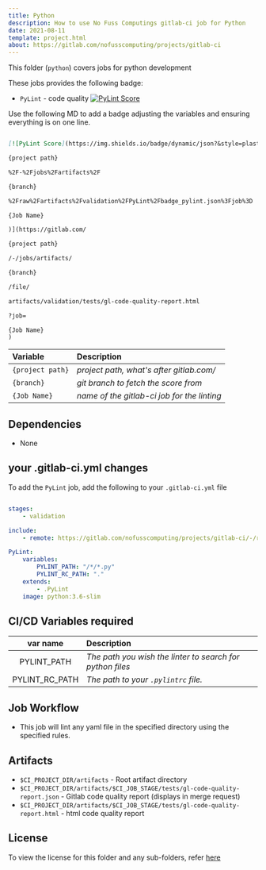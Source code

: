 ```yaml
---
title: Python
description: How to use No Fuss Computings gitlab-ci job for Python
date: 2021-08-11
template: project.html
about: https://gitlab.com/nofusscomputing/projects/gitlab-ci
---
```



This folder (`python`) covers jobs for python development


These jobs provides the following badge:

- `PyLint` - code quality [![PyLint Score](https://img.shields.io/badge/dynamic/json?&style=plastic&logo=python&label=PyLint%20Score&query=%24.PyLintScore&url=https%3A%2F%2Fgitlab.com%2Fnofusscomputing%2Fprojects%2Fgitlab-ci%2F-%2Fjobs%2Fartifacts%2Fdevelopment%2Fraw%2Fartifacts%2Fvalidation%2FPyLint%2Fbadge_pylint.json%3Fjob%3DPyLint)](https://gitlab.com/nofusscomputing/projects/gitlab-ci/-/jobs/artifacts/development/file/artifacts/validation/tests/gl-code-quality-report.html?job=PyLint)

Use the following MD to add a badge adjusting the variables and ensuring everything is on one line.

``` md

[![PyLint Score](https://img.shields.io/badge/dynamic/json?&style=plastic&logo=python&label=PyLint%20Score&query=%24.PyLintScore&url=https%3A%2F%2Fgitlab.com%2F

{project path}

%2F-%2Fjobs%2Fartifacts%2F

{branch}

%2Fraw%2Fartifacts%2Fvalidation%2FPyLint%2Fbadge_pylint.json%3Fjob%3D

{Job Name}

)](https://gitlab.com/

{project path}

/-/jobs/artifacts/

{branch}

/file/

artifacts/validation/tests/gl-code-quality-report.html

?job=

{Job Name}
)

```

|  Variable  |  Description  |
|:----|:----|
| `{project path}` | *project path, what's after gitlab.com/* |
| `{branch}` | *git branch to fetch the score from* |
| `{Job Name}` | *name of the gitlab-ci job for the linting* |


## Dependencies

- None

## your .gitlab-ci.yml changes
To add the `PyLint` job, add the following to your `.gitlab-ci.yml` file

``` yaml

stages:
    - validation

include:
    - remote: https://gitlab.com/nofusscomputing/projects/gitlab-ci/-/raw/master/python/.gitlab-ci.yml

PyLint:
    variables:
        PYLINT_PATH: "/*/*.py"
        PYLINT_RC_PATH: "."
    extends:
        - .PyLint
    image: python:3.6-slim

```


## CI/CD Variables required

| var name | Description |
|:----:|:----|
| PYLINT_PATH | *The path you wish the linter to search for python files* |
| PYLINT_RC_PATH | *The path to your `.pylintrc` file.* |


## Job Workflow

 - This job will lint any yaml file in the specified directory using the specified rules.


## Artifacts

 - `$CI_PROJECT_DIR/artifacts` - Root artifact directory
 - `$CI_PROJECT_DIR/artifacts/$CI_JOB_STAGE/tests/gl-code-quality-report.json` - Gitlab code quality report (displays in merge request)
 - `$CI_PROJECT_DIR/artifacts/$CI_JOB_STAGE/tests/gl-code-quality-report.html` - html code quality report

## License

To view the license for this folder and any sub-folders, refer [here](https://gitlab.com/nofusscomputing/projects/gitlab-ci)
